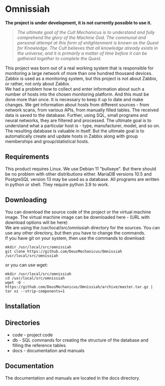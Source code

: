 # Omnissiah
**The project is under development, it is not currently possible to use it.**
> *The ultimate goal of the Cult Mechanicus is to understand and fully comprehend the glory of the Machine God. The communal and personal attempt at this form of enlightenment is known as the Quest for Knowledge. The Cult believes that all knowledge already exists in the universe, and it is primarily a matter of time before it can be gathered together to complete the Quest.*

This project was born out of a real working system that is responsible for monitoring a large network of more than one hundred thousand devices. Zabbix is used as a monitoring system, but this project is not about Zabbix, or rather, not only about Zabbix.\
We had a problem how to collect and enter information about such a number of hosts into the chosen monitoring platform. And this must be done more than once. It is necessary to keep it up to date and make changes. We get information about hosts from different sources - from network scans, from various APIs, from manually filled tables. The received data is saved to the database. Further, using SQL, small programs and neural networks, they are filtered and processed. The ultimate goal is to understand what a particular host is - type, manufacturer, model, and so on.\
The resulting database is valuable in itself. But the ultimate goal is to automatically create and update hosts in Zabbix along with group memberships and group/statistical hosts.
## Requirements
This product requires Linux. We use Debian 11 "bullseye". But there should be no problem with other distributions either. MariaDB versions 10.5 and PostgreSQL version 13 may be used as a database. All programs are written in python or shell. They require python 3.9 to work.
## Downloading
You can download the source code of the project or the virtual machine image. The virtual machine image can be downloaded here - (URL with download options will be here)\
We are using the /usr/local/src/omnissiah directory for the sources. You can use any other directory, but then you have to change the commands.\
If you have git on your system, then use the commands to download:
```
mkdir /usr/local/src/omnissiah
git clone https://github.com/DeusMechanicus/Omnissiah /usr/local/src/omnissiah
```
or you can use wget:
```
mkdir /usr/local/src/omnissiah
cd /usr/local/src/omnissiah
wget -O - https://github.com/DeusMechanicus/Omnissiah/archive/master.tar.gz | tar xz --strip-components=1
```
## Installation

## Directories
* code - project code
* db - SQL commands for creating the structure of the database and filling the reference tables.
* docs - documentation and manuals
## Documentation
The documentation and manuals are located in the docs directory.